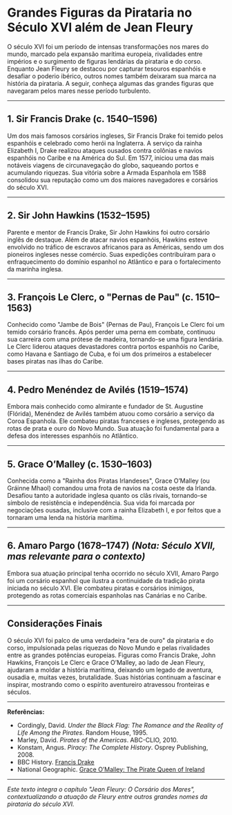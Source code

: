 # Grandes Figuras da Pirataria no Século XVI além de Jean Fleury

O século XVI foi um período de intensas transformações nos mares do mundo, marcado pela expansão marítima europeia, rivalidades entre impérios e o surgimento de figuras lendárias da pirataria e do corso. Enquanto Jean Fleury se destacou por capturar tesouros espanhóis e desafiar o poderio ibérico, outros nomes também deixaram sua marca na história da pirataria. A seguir, conheça algumas das grandes figuras que navegaram pelos mares nesse período turbulento.

---

## 1. Sir Francis Drake (c. 1540–1596)

Um dos mais famosos corsários ingleses, Sir Francis Drake foi temido pelos espanhóis e celebrado como herói na Inglaterra. A serviço da rainha Elizabeth I, Drake realizou ataques ousados contra colônias e navios espanhóis no Caribe e na América do Sul. Em 1577, iniciou uma das mais notáveis viagens de circunavegação do globo, saqueando portos e acumulando riquezas. Sua vitória sobre a Armada Espanhola em 1588 consolidou sua reputação como um dos maiores navegadores e corsários do século XVI.

---

## 2. Sir John Hawkins (1532–1595)

Parente e mentor de Francis Drake, Sir John Hawkins foi outro corsário inglês de destaque. Além de atacar navios espanhóis, Hawkins esteve envolvido no tráfico de escravos africanos para as Américas, sendo um dos pioneiros ingleses nesse comércio. Suas expedições contribuíram para o enfraquecimento do domínio espanhol no Atlântico e para o fortalecimento da marinha inglesa.

---

## 3. François Le Clerc, o "Pernas de Pau" (c. 1510–1563)

Conhecido como "Jambe de Bois" (Pernas de Pau), François Le Clerc foi um temido corsário francês. Após perder uma perna em combate, continuou sua carreira com uma prótese de madeira, tornando-se uma figura lendária. Le Clerc liderou ataques devastadores contra portos espanhóis no Caribe, como Havana e Santiago de Cuba, e foi um dos primeiros a estabelecer bases piratas nas ilhas do Caribe.

---

## 4. Pedro Menéndez de Avilés (1519–1574)

Embora mais conhecido como almirante e fundador de St. Augustine (Flórida), Menéndez de Avilés também atuou como corsário a serviço da Coroa Espanhola. Ele combateu piratas franceses e ingleses, protegendo as rotas de prata e ouro do Novo Mundo. Sua atuação foi fundamental para a defesa dos interesses espanhóis no Atlântico.

---

## 5. Grace O’Malley (c. 1530–1603)

Conhecida como a "Rainha dos Piratas Irlandeses", Grace O’Malley (ou Gráinne Mhaol) comandou uma frota de navios na costa oeste da Irlanda. Desafiou tanto a autoridade inglesa quanto os clãs rivais, tornando-se símbolo de resistência e independência. Sua vida foi marcada por negociações ousadas, inclusive com a rainha Elizabeth I, e por feitos que a tornaram uma lenda na história marítima.

---

## 6. Amaro Pargo (1678–1747) *(Nota: Século XVII, mas relevante para o contexto)*

Embora sua atuação principal tenha ocorrido no século XVII, Amaro Pargo foi um corsário espanhol que ilustra a continuidade da tradição pirata iniciada no século XVI. Ele combateu piratas e corsários inimigos, protegendo as rotas comerciais espanholas nas Canárias e no Caribe.

---

## Considerações Finais

O século XVI foi palco de uma verdadeira "era de ouro" da pirataria e do corso, impulsionada pelas riquezas do Novo Mundo e pelas rivalidades entre as grandes potências europeias. Figuras como Francis Drake, John Hawkins, François Le Clerc e Grace O’Malley, ao lado de Jean Fleury, ajudaram a moldar a história marítima, deixando um legado de aventura, ousadia e, muitas vezes, brutalidade. Suas histórias continuam a fascinar e inspirar, mostrando como o espírito aventureiro atravessou fronteiras e séculos.

---

**Referências:**

- Cordingly, David. *Under the Black Flag: The Romance and the Reality of Life Among the Pirates*. Random House, 1995.
- Marley, David. *Pirates of the Americas*. ABC-CLIO, 2010.
- Konstam, Angus. *Piracy: The Complete History*. Osprey Publishing, 2008.
- BBC History. [Francis Drake](https://www.bbc.co.uk/history/historic_figures/drake_francis.shtml)
- National Geographic. [Grace O’Malley: The Pirate Queen of Ireland](https://www.nationalgeographic.com/history/article/grace-omalley-pirate-queen-ireland)

---

*Este texto integra o capítulo "Jean Fleury: O Corsário dos Mares", contextualizando a atuação de Fleury entre outros grandes nomes da pirataria do século XVI.*